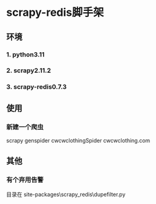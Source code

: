 # scrapy-redis脚手架
## 环境
### 1. python3.11 
### 2. scrapy2.11.2
### 3. scrapy-redis0.7.3 
## 使用
### 新建一个爬虫
 scrapy genspider cwcwclothingSpider cwcwclothing.com
## 其他
### 有个弃用告警
目录在 site-packages\scrapy_redis\dupefilter.py